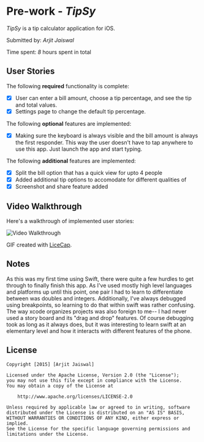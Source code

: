 # Pre-work - *TipSy*

*TipSy* is a tip calculator application for iOS.

Submitted by: *Arjit Jaiswal*

Time spent: *8* hours spent in total

## User Stories

The following **required** functionality is complete:

* [x] User can enter a bill amount, choose a tip percentage, and see the tip and total values.
* [x] Settings page to change the default tip percentage.

The following **optional** features are implemented:
* [x] Making sure the keyboard is always visible and the bill amount is always the first responder. This way the user doesn't have to tap anywhere to use this app. Just launch the app and start typing.

The following **additional** features are implemented:

- [x] Split the bill option that has a quick view for upto 4 people
- [x] Added additional tip options to accomodate for different qualities of
- [x] Screenshot and share feature added

## Video Walkthrough 

Here's a walkthrough of implemented user stories:

<img src='http://i.imgur.com/j2In9cF.gif' title='Video Walkthrough' width='' alt='Video Walkthrough' />

GIF created with [LiceCap](http://www.cockos.com/licecap/).

## Notes

As this was my first time using Swift, there were quite a few hurdles to get through to finally finish this app. As I've used mostly high level languages and platforms up until this point, one pair I had to learn to differentiate between was doubles and integers. Additionally, I've always debugged using breakpoints, so learning to do that within swift was rather confusing. The way xcode organizes projects was also foreign to me-- I had never used a story board and its "drag and drop" features. Of course debugging took as long as it always does, but it was interesting to learn swift at an elementary level and how it interacts with different features of the phone.

## License

    Copyright [2015] [Arjit Jaiswal]

    Licensed under the Apache License, Version 2.0 (the "License");
    you may not use this file except in compliance with the License.
    You may obtain a copy of the License at

        http://www.apache.org/licenses/LICENSE-2.0

    Unless required by applicable law or agreed to in writing, software
    distributed under the License is distributed on an "AS IS" BASIS,
    WITHOUT WARRANTIES OR CONDITIONS OF ANY KIND, either express or implied.
    See the License for the specific language governing permissions and
    limitations under the License.
